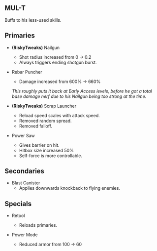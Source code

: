 ## MUL-T

Buffs to his less-used skills.

## Primaries

- **(RiskyTweaks)** Nailgun
	- Shot radius increased from 0 -> 0.2
	- Always triggers ending shotgun burst.
	
- Rebar Puncher
	- Damage increased from 600% -> 660%
	
	*This roughly puts it back at Early Access levels, before he got a total base damage nerf due to his Nailgun being too strong at the time.*
	
- **(RiskyTweaks)** Scrap Launcher
	- Reload speed scales with attack speed.
	- Removed random spread.
	- Removed falloff.
	
- Power Saw
	- Gives barrier on hit.
	- Hitbox size increased 50%
	- Self-force is more controllable.
	
## Secondaries

- Blast Canister
	- Applies downwards knockback to flying enemies.
	
## Specials

- Retool
	- Reloads primaries.
	
- Power Mode
	- Reduced armor from 100 -> 60
